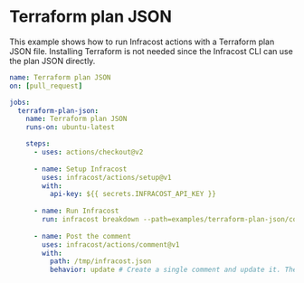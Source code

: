 # Terraform plan JSON

This example shows how to run Infracost actions with a Terraform plan JSON file. Installing Terraform is not needed since the Infracost CLI can use the plan JSON directly.

[//]: <> (BEGIN EXAMPLE)
```yml
name: Terraform plan JSON
on: [pull_request]

jobs:
  terraform-plan-json:
    name: Terraform plan JSON
    runs-on: ubuntu-latest

    steps:
      - uses: actions/checkout@v2
      
      - name: Setup Infracost
        uses: infracost/actions/setup@v1
        with:
          api-key: ${{ secrets.INFRACOST_API_KEY }}
          
      - name: Run Infracost
        run: infracost breakdown --path=examples/terraform-plan-json/code/plan.json --format=json --out-file=/tmp/infracost.json
        
      - name: Post the comment
        uses: infracost/actions/comment@v1
        with:
          path: /tmp/infracost.json
          behavior: update # Create a single comment and update it. The "quietest" option.
```
[//]: <> (END EXAMPLE)
